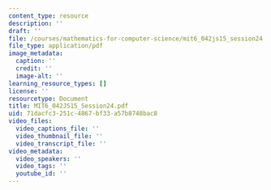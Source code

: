 ```yaml
---
content_type: resource
description: ''
draft: ''
file: /courses/mathematics-for-computer-science/mit6_042js15_session24.pdf
file_type: application/pdf
image_metadata:
  caption: ''
  credit: ''
  image-alt: ''
learning_resource_types: []
license: ''
resourcetype: Document
title: MIT6_042JS15_Session24.pdf
uid: 71dacfc3-251c-4867-bf33-a57b8748bac8
video_files:
  video_captions_file: ''
  video_thumbnail_file: ''
  video_transcript_file: ''
video_metadata:
  video_speakers: ''
  video_tags: ''
  youtube_id: ''
---
```

